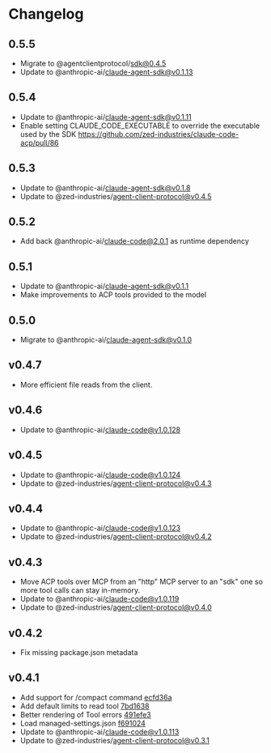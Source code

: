 # Changelog

## 0.5.5

- Migrate to @agentclientprotocol/sdk@0.4.5
- Update to @anthropic-ai/claude-agent-sdk@v0.1.13

## 0.5.4

- Update to @anthropic-ai/claude-agent-sdk@v0.1.11
- Enable setting CLAUDE_CODE_EXECUTABLE to override the executable used by the SDK https://github.com/zed-industries/claude-code-acp/pull/86

## 0.5.3

- Update to @anthropic-ai/claude-agent-sdk@v0.1.8
- Update to @zed-industries/agent-client-protocol@v0.4.5

## 0.5.2

- Add back @anthropic-ai/claude-code@2.0.1 as runtime dependency

## 0.5.1

- Update to @anthropic-ai/claude-agent-sdk@v0.1.1
- Make improvements to ACP tools provided to the model

## 0.5.0

- Migrate to @anthropic-ai/claude-agent-sdk@v0.1.0

## v0.4.7

- More efficient file reads from the client.

## v0.4.6

- Update to @anthropic-ai/claude-code@v1.0.128

## v0.4.5

- Update to @anthropic-ai/claude-code@v1.0.124
- Update to @zed-industries/agent-client-protocol@v0.4.3

## v0.4.4

- Update to @anthropic-ai/claude-code@v1.0.123
- Update to @zed-industries/agent-client-protocol@v0.4.2

## v0.4.3

- Move ACP tools over MCP from an "http" MCP server to an "sdk" one so more tool calls can stay in-memory.
- Update to @anthropic-ai/claude-code@v1.0.119
- Update to @zed-industries/agent-client-protocol@v0.4.0

## v0.4.2

- Fix missing package.json metadata

## v0.4.1

- Add support for /compact command [ecfd36a](https://github.com/zed-industries/claude-code-acp/commit/ecfd36afa6c4e31f12e1daf9b8a2bdc12dda1794)
- Add default limits to read tool [7bd1638](https://github.com/zed-industries/claude-code-acp/commit/7bd163818bb959b11fd2c933eff73ad83c57abb8)
- Better rendering of Tool errors [491efe3](https://github.com/zed-industries/claude-code-acp/commit/491efe32e8547075842e448d873fc01b2ffabf3a)
- Load managed-settings.json [f691024](https://github.com/zed-industries/claude-code-acp/commit/f691024350362858e00b97248ac68e356d2331c2)
- Update to @anthropic-ai/claude-code@v1.0.113
- Update to @zed-industries/agent-client-protocol@v0.3.1
